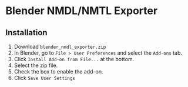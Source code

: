 # Blender NMDL/NMTL Exporter

## Installation
1. Download `blender_nmdl_exporter.zip`
2. In Blender, go to `File > User Preferences` and select the `Add-ons` tab.
3. Click `Install Add-on from File...` at the bottom.
4. Select the zip file.
5. Check the box to enable the add-on.
6. Click `Save User Settings`

